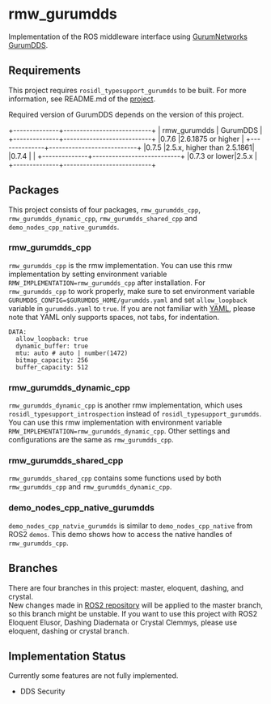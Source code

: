 # rmw_gurumdds
Implementation of the ROS middleware interface using [GurumNetworks GurumDDS](http://www.gurum.cc).

## Requirements
This project requires `rosidl_typesupport_gurumdds` to be built. For more information, see README.md of the [project](https://github.com/ros2/rosidl_typesupport_gurumdds).

Required version of GurumDDS depends on the version of this project.

+--------------+---------------------------+
| rmw_gurumdds |         GurumDDS          |
+--------------+---------------------------+
|0.7.6         |2.6.1875 or higher         |
+--------------+---------------------------+
|0.7.5         |2.5.x, higher than 2.5.1861|
|0.7.4         |                           |
+--------------+---------------------------+
|0.7.3 or lower|2.5.x                      |
+--------------+---------------------------+

## Packages
This project consists of four packages, `rmw_gurumdds_cpp`, `rmw_gurumdds_dynamic_cpp`, `rmw_gurumdds_shared_cpp` and `demo_nodes_cpp_native_gurumdds`.

### rmw_gurumdds_cpp
`rmw_gurumdds_cpp` is the rmw implementation. You can use this rmw implementation by setting environment variable `RMW_IMPLEMENTATION=rmw_gurumdds_cpp` after installation. For `rmw_gurumdds_cpp` to work properly, make sure to set environment variable `GURUMDDS_CONFIG=$GURUMDDS_HOME/gurumdds.yaml` and set `allow_loopback` variable in `gurumdds.yaml` to `true`. If you are not familiar with [YAML](https://yaml.org/), please note that YAML only supports spaces, not tabs, for indentation.  

```
DATA:
  allow_loopback: true
  dynamic_buffer: true
  mtu: auto # auto | number(1472)
  bitmap_capacity: 256
  buffer_capacity: 512
```

### rmw_gurumdds_dynamic_cpp
`rmw_gurumdds_dynamic_cpp` is another rmw implementation, which uses `rosidl_typesupport_introspection` instead of `rosidl_typesupport_gurumdds`. You can use this rmw implementation with environment variable `RMW_IMPLEMENTATION=rmw_gurumdds_dynamic_cpp`. Other settings and configurations are the same as `rmw_gurumdds_cpp`.

### rmw_gurumdds_shared_cpp
`rmw_gurumdds_shared_cpp` contains some functions used by both `rmw_gurumdds_cpp` and `rmw_gurumdds_dynamic_cpp`.

### demo_nodes_cpp_native_gurumdds
`demo_nodes_cpp_natvie_gurumdds` is similar to `demo_nodes_cpp_native` from ROS2 `demos`. This demo shows how to access the native handles of `rmw_gurumdds_cpp`.

## Branches
There are four branches in this project: master, eloquent, dashing, and crystal.  
New changes made in [ROS2 repository](https://github.com/ros2) will be applied to the master branch, so this branch might be unstable.
If you want to use this project with ROS2 Eloquent Elusor, Dashing Diademata or Crystal Clemmys, please use eloquent, dashing or crystal branch.

## Implementation Status
Currently some features are not fully implemented.
- DDS Security
